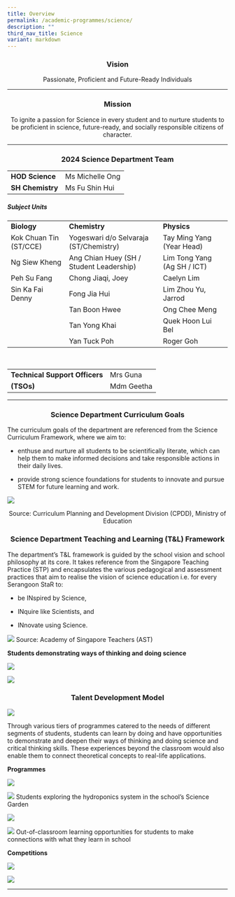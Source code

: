 ```yaml
---
title: Overview
permalink: /academic-programmes/science/
description: ""
third_nav_title: Science
variant: markdown
---
```

### <center>Vision</center>

<center>Passionate, Proficient and Future-Ready Individuals</center>

<hr>

### <center>Mission</center>

<center>To ignite a passion for Science in every student and to nurture students to be proficient in science, future-ready, and socially responsible citizens of character.</center>

<hr>

### <center>2024 Science Department Team</center>


<table>
  <tbody><tr>
    <td><b>HOD Science</b></td>
    <td>Ms Michelle Ong</td>
  </tr>
 <tr>
    <td><b>SH Chemistry</b></td>
    <td>Ms Fu Shin Hui</td>
  </tr>
</tbody></table>

<h5 id="subject-units">Subject Units</h5>

<table>
 <tbody><tr>
    <td><b>Biology</b></td>
    <td><b>Chemistry</b></td>
    <td><b>Physics</b></td>
  </tr>
 <tr>
    <td>Kok Chuan Tin (ST/CCE)</td>
    <td>Yogeswari d/o Selvaraja (ST/Chemistry)</td>
    <td>Tay Ming Yang (Year Head)</td>
  </tr>
<tr>
    <td>Ng Siew Kheng</td>
    <td>Ang Chian Huey (SH / Student Leadership)</td>
	  <td>Lim Tong Yang (Ag SH / ICT)</td>
    
  </tr>
<tr>
    <td>Peh Su Fang</td>
    <td>Chong Jiaqi, Joey</td>
	  <td>Caelyn Lim</td>
	  
    
  </tr>
<tr>
    <td>Sin Ka Fai Denny</td>
    <td>Fong Jia Hui</td>
	  <td>Lim Zhou Yu, Jarrod</td>
    
  </tr>
<tr>
    <td></td>
    <td>Tan Boon Hwee</td>
	  <td>Ong Chee Meng</td>
    
  </tr>
<tr>
    <td></td>
    <td>Tan Yong Khai</td>
  	<td>Quek Hoon Lui Bel</td>
  </tr>
<tr>
    <td></td>
    <td>Yan Tuck Poh</td>
	 <td>Roger Goh</td>
    <td></td>
  </tr>
</tbody></table>

<p><br></p>

<table>
 <tbody><tr>
    <td><b>Technical Support Officers</b></td>
    <td>Mrs Guna</td>
  </tr>
 <tr>
	 <td><b>(TSOs)</b></td>
    <td>Mdm Geetha</td>
  </tr>
</tbody></table>

<hr>

### <center>Science Department Curriculum Goals</center>


The curriculum goals of the department are referenced from the Science Curriculum Framework, where we aim to: 

* enthuse and nurture all students to be scientifically literate, which can help them to make informed decisions and take responsible actions in their daily lives. 

* provide strong science foundations for students to innovate and pursue STEM for future learning and work.

![](/images/Science/sci_dept_pic_1.jpg)

<center>Source: Curriculum Planning and Development Division (CPDD), Ministry of Education</center>

### <center>Science Department Teaching and Learning (T&amp;L) Framework</center>

The department’s T&amp;L framework is guided by the school vision and school philosophy at its core. It takes reference from the Singapore Teaching Practice (STP) and encapsulates the various pedagogical and assessment practices that aim to realise the vision of science education i.e. for every Serangoon StaR to:

* be INspired by Science, 

* INquire like Scientists, and 

* INnovate using Science. 

![](/images/Science/sci_dept_pic_2.png)
Source: Academy of Singapore Teachers (AST)

<b>Students demonstrating ways of thinking and doing science</b>

![](/images/Science/sci_dept_pic_3.jpg)

![](/images/Science/sci_dept_pic_4.jpg)

### <center>Talent Development Model</center>

![](/images/Science/sci_dept_pic_5.png)

Through various tiers of programmes catered to the needs of different segments of students, students can learn by doing and have opportunities to demonstrate and deepen their ways of thinking and doing science and critical thinking skills. These experiences beyond the classroom would also enable them to connect theoretical concepts to real-life applications.

<b>Programmes</b>
	
![](/images/Science/sci_dept_pic_6.jpg)
	
![](/images/Science/sci_dept_pic_7.jpg)
Students exploring the hydroponics system in the school’s Science Garden

![](/images/Science/sci_dept_pic_8.jpg)

![](/images/Science/sci_dept_pic_9.jpg)
Out-of-classroom learning opportunities for students to make connections with what they learn in school
	

<b>Competitions</b>

![](/images/Science/sci_dept_pic_10.jpg)

![](/images/Science/sci_dept_pic_11.jpg)

<hr>
